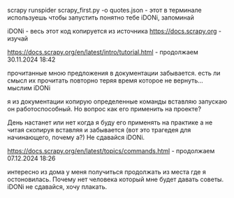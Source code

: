 scrapy runspider scrapy_first.py -o quotes.json - этот в терминале используешь чтобы запустить понятно тебе iDONi, запоминай

iDONi - весь этот код копируется из источника https://docs.scrapy.org - изучай

https://docs.scrapy.org/en/latest/intro/tutorial.html - продолжаем 30.11.2024 18:42

прочитанные мною предложения в документации забывается. есть ли смысл их прочитать повторно теряя время которое не вернуть...
мыслим iDONi

я из документации копирую определенные команды вставляю запускаю он работоспособный. Но вопрос как его применить на проекте?

День настанет или нет когда я буду его применять на практике а не читая скопируя вставляя и забывается (вот это трагедея для начинающего, почему а?)
Не сдавайся iDONi.

https://docs.scrapy.org/en/latest/topics/commands.html  - продолжаем 07.12.2024 18:26

интересно из дома у меня получиться продолжать из места где я остоновилась. Почему нет  человека который мне будет давать советы. iDONi не сдавайся, хочу плакать.
